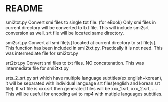 README
======================

smi2txt.py
Convert smi files to single txt file. (for eBook)
Only smi files in current directory will be converted to txt file.
This will include smi2srt conversion as well. srt file will be located same directory.

smi2srt.py
Convert all smi file[s] located at current directory to srt file[s].
This function has been included in smi2txt.py. Practically it is not need.
This was intermediate file for smi2txt.py

srt2txt.py
Convert smi files to txt files. NO concatenation.
This was intermediate file for smi2txt.py

srts_2_srt.py
srt which have multiple language subtitles(ex:english+korean), it will be separated 
with individual language srt files(english and korean srt file).
If srt file is xxx.srt then generated files will be xxx_1.srt, xxx_2.srt, ....
This will be useful for encoding avi to mp4 with mutiple languages subtitles.